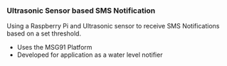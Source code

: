 ### Ultrasonic Sensor based SMS Notification

Using a Raspberry Pi and Ultrasonic sensor to receive SMS Notifications based on a set threshold.

- Uses the MSG91 Platform
- Developed for application as a water level notifier
